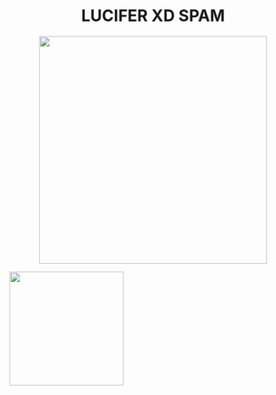 <h1 align="center"><b>LUCIFER XD SPAM</b></h1>

<p align="center"><a href="https://t.me/Nyhna"><img src="https://te.legra.ph/file/c3740f68aeec41433bc5f.jpg" width="400"></a></p>


<p><a href="https://dashboard.heroku.com/new?template=https://github.com/ERR0rMK/LUCIFERxdSPAM"><img src="https://img.shields.io/badge/Deploy%20To%20Heroku-red?style=for-the-badge&logo=heroku" width="200"/></a></p>
